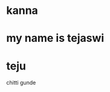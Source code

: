 # kanna
<!DOCTYPE html>
<html>
<h1>my name is tejaswi</h1>
<h1>teju</h1>
<p>chitti gunde </p>
  
</html>
